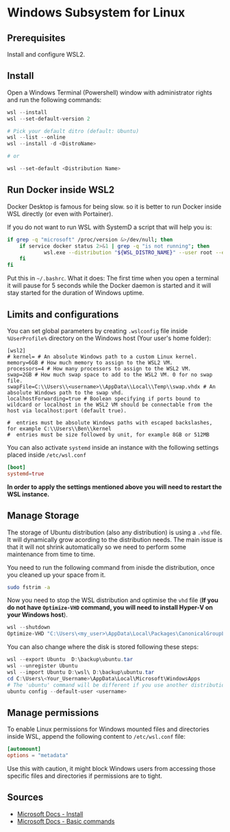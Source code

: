 # Windows Subsystem for Linux

## Prerequisites

Install and configure WSL2.

## Install

Open a Windows Terminal (Powershell) window with administrator rights and run the following commands:

```powershell
wsl --install
wsl --set-default-version 2

# Pick your default ditro (default: Ubuntu)
wsl --list --online
wsl --install -d <DistroName>

# or

wsl --set-default <Distribution Name>
```

## Run Docker inside WSL2

Docker Desktop is famous for being slow. so it is better to run Docker inside WSL directly (or even with Portainer).

If you do not want to run WSL with SystemD a script that will help you is:

```bash
if grep -q "microsoft" /proc/version &>/dev/null; then
    if service docker status 2>&1 | grep -q "is not running"; then
            wsl.exe --distribution "${WSL_DISTRO_NAME}" --user root --exec /usr/sbin/service docker start > /dev/null 2>&1
    fi
fi
```

Put this in `~/.bashrc`. What it does: The first time when you open a terminal it will pause for 5 seconds while the Docker daemon is started and it will stay started for the duration of Windows uptime.

## Limits and configurations

You can set global parameters by creating `.wslconfig` file inside `%UserProfile%` directory on the Windows host (Your user's home folder):

```Dotenv
[wsl2]
# kernel= # An absolute Windows path to a custom Linux kernel.
memory=6GB # How much memory to assign to the WSL2 VM.
processors=4 # How many processors to assign to the WSL2 VM.
swap=2GB # How much swap space to add to the WSL2 VM. 0 for no swap file.
swapFile=C:\\Users\\<username>\\AppData\\Local\\Temp\\swap.vhdx # An absolute Windows path to the swap vhd.
localhostForwarding=true # Boolean specifying if ports bound to wildcard or localhost in the WSL2 VM should be connectable from the host via localhost:port (default true).

#  entries must be absolute Windows paths with escaped backslashes, for example C:\\Users\\Ben\\kernel
#  entries must be size followed by unit, for example 8GB or 512MB
```

You can also activate `systemd` inside an instance with the following settings placed inside `/etc/wsl.conf`

```conf
[boot]
systemd=true
```

**In order to apply the settings mentioned above you will need to restart the WSL instance.**

## Manage Storage

The storage of Ubuntu distribution (also any distribution) is using a `.vhd` file. It will dynamically grow acording to the distribution needs. The main issue is that it will not shrink automatically so we need to perform some maintenance from time to time.

You need to run the following command from inisde the distribution, once you cleaned up your space from it.

```bash
sudo fstrim -a
```

Now you need to stop the WSL distribution and optimise the `vhd` file (**If you do not have `Optimize-VHD` command, you will need to install Hyper-V on your Windows host**).
```powershell
wsl --shutdown
Optimize-VHD "C:\Users\<my_user>\AppData\Local\Packages\CanonicalGroupLimited.UbuntuonWindows_79rhkp1fndgsc\LocalState\ext4.vhdx" -Mode full
```

You can also change where the disk is stored following these steps:

```powershell
wsl --export Ubuntu  D:\backup\ubuntu.tar
wsl --unregister Ubuntu
wsl --import Ubuntu D:\wsl\ D:\backup\ubuntu.tar
cd C:\Users\<Your_Username>\AppData\Local\Microsoft\WindowsApps
# The 'ubuntu' command will be different if you use another distribution, it can be 'ubuntu2004.exe'
ubuntu config --default-user <username>
```

## Manage permissions

To enable Linux permissions for Windows mounted files and directories inside WSL, append the following content to `/etc/wsl.conf` file:

```conf
[automount]
options = "metadata"
```

Use this with caution, it might block Windows users from accessing those specific files and directories if permissions are to tight.

## Sources

- [Microsoft Docs - Install](https://learn.microsoft.com/en-us/windows/wsl/install)
- [Microsoft Docs - Basic commands](https://learn.microsoft.com/en-us/windows/wsl/basic-commands#install-a-specific-linux-distribution)
